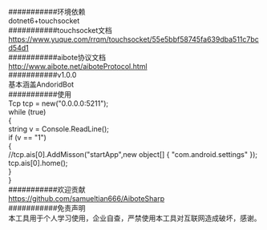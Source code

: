 ﻿###########环境依赖  
dotnet6+touchsocket  
###########touchsocket文档  
https://www.yuque.com/rrqm/touchsocket/55e5bbf58745fa639dba511c7bcd54d1  
###########aibote协议文档  
http://www.aibote.net/aiboteProtocol.html  
###########v1.0.0  
基本涵盖AndoridBot  
###########使用  
Tcp tcp = new("0.0.0.0:5211");  
while (true)  
{  
    string v = Console.ReadLine();  
    if (v == "1")  
    {  
        //tcp.ais[0].AddMisson("startApp",new object[] { "com.android.settings" });  
        tcp.ais[0].home();  
    }  
}  
###########欢迎贡献  
https://github.com/samueltian666/AiboteSharp  
###########免责声明  
本工具用于个人学习使用，企业自查，严禁使用本工具对互联网造成破坏，感谢。  